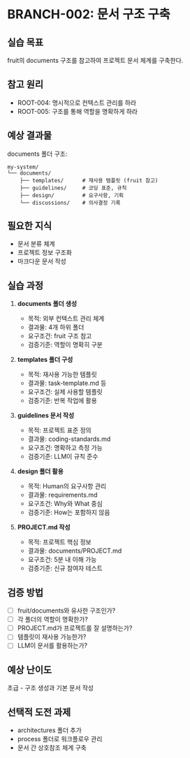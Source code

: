 # BRANCH-002: 문서 구조 구축

## 실습 목표

fruit의 documents 구조를 참고하여 프로젝트 문서 체계를 구축한다.

## 참고 원리

- ROOT-004: 명시적으로 컨텍스트 관리를 하라
- ROOT-005: 구조를 통해 역할을 명확하게 하라

## 예상 결과물

documents 폴더 구조:
```text
my-system/
└── documents/
    ├── templates/      # 재사용 템플릿 (fruit 참고)
    ├── guidelines/     # 코딩 표준, 규칙
    ├── design/         # 요구사항, 기획
    └── discussions/    # 의사결정 기록
```

## 필요한 지식

- 문서 분류 체계
- 프로젝트 정보 구조화
- 마크다운 문서 작성

## 실습 과정

1. **documents 폴더 생성**
   - 목적: 외부 컨텍스트 관리 체계
   - 결과물: 4개 하위 폴더
   - 요구조건: fruit 구조 참고
   - 검증기준: 역할이 명확히 구분

2. **templates 폴더 구성**
   - 목적: 재사용 가능한 템플릿
   - 결과물: task-template.md 등
   - 요구조건: 실제 사용할 템플릿
   - 검증기준: 반복 작업에 활용

3. **guidelines 문서 작성**
   - 목적: 프로젝트 표준 정의
   - 결과물: coding-standards.md
   - 요구조건: 명확하고 측정 가능
   - 검증기준: LLM이 규칙 준수

4. **design 폴더 활용**
   - 목적: Human의 요구사항 관리
   - 결과물: requirements.md
   - 요구조건: Why와 What 중심
   - 검증기준: How는 포함하지 않음

5. **PROJECT.md 작성**
   - 목적: 프로젝트 핵심 정보
   - 결과물: documents/PROJECT.md
   - 요구조건: 5분 내 이해 가능
   - 검증기준: 신규 참여자 테스트

## 검증 방법

- [ ] fruit/documents와 유사한 구조인가?
- [ ] 각 폴더의 역할이 명확한가?
- [ ] PROJECT.md가 프로젝트를 잘 설명하는가?
- [ ] 템플릿이 재사용 가능한가?
- [ ] LLM이 문서를 활용하는가?

## 예상 난이도

초급 - 구조 생성과 기본 문서 작성

## 선택적 도전 과제

- architectures 폴더 추가
- process 폴더로 워크플로우 관리
- 문서 간 상호참조 체계 구축